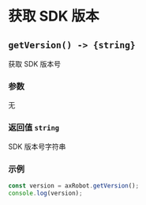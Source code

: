 # 获取 SDK 版本

## `getVersion() -> {string}`

获取 SDK 版本号

### 参数

无

### 返回值  `string`

SDK 版本号字符串

### 示例

```typescript
const version = axRobot.getVersion();
console.log(version);
```

